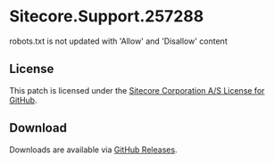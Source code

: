 # Sitecore.Support.257288
robots.txt is not updated with 'Allow' and 'Disallow' content

## License  
This patch is licensed under the [Sitecore Corporation A/S License for GitHub](https://github.com/sitecoresupport/Sitecore.Support.257288/blob/master/LICENSE).  

## Download  
Downloads are available via [GitHub Releases](https://github.com/sitecoresupport/Sitecore.Support.257288/releases).  
